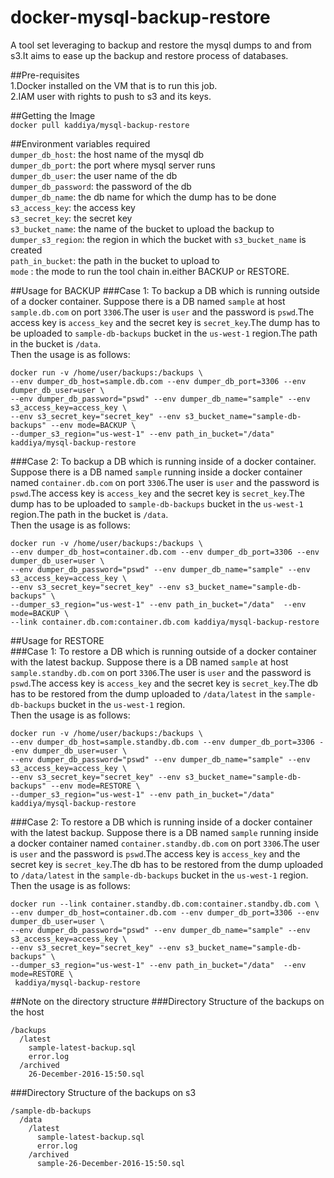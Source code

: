 # docker-mysql-backup-restore  
A tool set leveraging to backup and restore the mysql dumps to and from s3.It aims to ease up the backup and restore process of databases.

##Pre-requisites  
1.Docker installed on the VM that is to run this job.  
2.IAM user with rights to push to s3 and its keys.  


##Getting the Image  
`docker pull kaddiya/mysql-backup-restore`


##Environment variables required  
`dumper_db_host`: the host name of the mysql db  
`dumper_db_port`: the port where mysql server runs  
`dumper_db_user`: the user name of the db  
`dumper_db_password`: the password of the db  
`dumper_db_name`: the db name for which the dump has to be done  
`s3_access_key`:  the access key  
`s3_secret_key`:  the secret key  
`s3_bucket_name`:  the name of the bucket to upload the backup to  
`dumper_s3_region`: the region in which the bucket with `s3_bucket_name` is created  
`path_in_bucket`:  the path in the bucket to upload to  
`mode` : the mode to run the tool chain in.either BACKUP or RESTORE.


##Usage for BACKUP
###Case 1: To backup a DB which is running outside of a docker container.
Suppose there is a DB named `sample` at host `sample.db.com` on port `3306`.The user is `user` and the password is `pswd`.The access key is `access_key` and the secret key is `secret_key`.The dump has to be uploaded to `sample-db-backups` bucket in the `us-west-1` region.The path in the bucket is `/data`.  
Then the usage is as follows:  

```
docker run -v /home/user/backups:/backups \
--env dumper_db_host=sample.db.com --env dumper_db_port=3306 --env dumper_db_user=user \
--env dumper_db_password="pswd" --env dumper_db_name="sample" --env s3_access_key=access_key \
--env s3_secret_key="secret_key" --env s3_bucket_name="sample-db-backups" --env mode=BACKUP \
--dumper_s3_region="us-west-1" --env path_in_bucket="/data" kaddiya/mysql-backup-restore
```  

###Case 2: To backup a DB which is running inside of a docker container.
Suppose there is a DB named `sample` running inside a docker container named  `container.db.com` on port `3306`.The user is `user` and the password is `pswd`.The access key is `access_key` and the secret key is `secret_key`.The dump has to be uploaded to `sample-db-backups` bucket in the `us-west-1` region.The path in the bucket is `/data`.  
Then the usage is as follows:  

```
docker run -v /home/user/backups:/backups \
--env dumper_db_host=container.db.com --env dumper_db_port=3306 --env dumper_db_user=user \
--env dumper_db_password="pswd" --env dumper_db_name="sample" --env s3_access_key=access_key \
--env s3_secret_key="secret_key" --env s3_bucket_name="sample-db-backups" \
--dumper_s3_region="us-west-1" --env path_in_bucket="/data"  --env mode=BACKUP \
--link container.db.com:container.db.com kaddiya/mysql-backup-restore
```

##Usage for RESTORE  
###Case 1: To restore a DB  which is running outside of a docker container with the latest backup.
Suppose there is a DB named `sample` at host `sample.standby.db.com` on port `3306`.The user is `user` and the password is `pswd`.The access key is `access_key` and the secret key is `secret_key`.The db has to be restored from the dump uploaded to `/data/latest` in the `sample-db-backups` bucket in the `us-west-1` region.  
Then the usage is as follows:  

```
docker run -v /home/user/backups:/backups \
--env dumper_db_host=sample.standby.db.com --env dumper_db_port=3306 --env dumper_db_user=user \
--env dumper_db_password="pswd" --env dumper_db_name="sample" --env s3_access_key=access_key \
--env s3_secret_key="secret_key" --env s3_bucket_name="sample-db-backups" --env mode=RESTORE \
--dumper_s3_region="us-west-1" --env path_in_bucket="/data" kaddiya/mysql-backup-restore
```  
###Case 2: To restore a DB  which is running inside of a docker container with the latest backup.
Suppose there is a DB named `sample` running inside a docker container named  `container.standby.db.com` on port `3306`.The user is `user` and the password is `pswd`.The access key is `access_key` and the secret key is `secret_key`.The db has to be restored from the dump uploaded to `/data/latest` in the `sample-db-backups` bucket in the `us-west-1` region.  
Then the usage is as follows:  

```
docker run --link container.standby.db.com:container.standby.db.com \
--env dumper_db_host=container.db.com --env dumper_db_port=3306 --env dumper_db_user=user \
--env dumper_db_password="pswd" --env dumper_db_name="sample" --env s3_access_key=access_key \
--env s3_secret_key="secret_key" --env s3_bucket_name="sample-db-backups" \
--dumper_s3_region="us-west-1" --env path_in_bucket="/data"  --env mode=RESTORE \
 kaddiya/mysql-backup-restore
```

##Note on the directory structure
###Directory Structure of the backups on the host

```
/backups
  /latest
    sample-latest-backup.sql
    error.log
  /archived
    26-December-2016-15:50.sql
```


###Directory Structure of the backups on s3

```
/sample-db-backups
  /data
    /latest
      sample-latest-backup.sql
      error.log
    /archived
      sample-26-December-2016-15:50.sql
```
